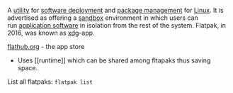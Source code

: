 A [utility](https://en.wikipedia.org/wiki/Software_utility "Software utility") for [software deployment](https://en.wikipedia.org/wiki/Software_deployment "Software deployment") and [package management](https://en.wikipedia.org/wiki/Package_management "Package management") for [Linux](https://en.wikipedia.org/wiki/Linux "Linux"). It is advertised as offering a [sandbox](https://en.wikipedia.org/wiki/Sandbox_(computer_security) "Sandbox (computer security)") environment in which users can run [application software](https://en.wikipedia.org/wiki/Application_software "Application software") in isolation from the rest of the system. Flatpak, in 2016, was known as [xdg](https://en.wikipedia.org/wiki/Freedesktop.org "Freedesktop.org")-app.

[flathub.org](https://flathub.org/) - the app store

- Uses [[runtime]] which can be shared among fltapaks thus saving space.


List all flatpaks: `flatpak list`
